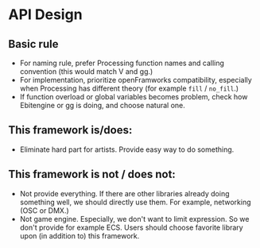 # API Design

## Basic rule

- For naming rule, prefer Processing function names and calling convention (this would match V and gg.)
- For implementation, prioritize openFramworks compatibility, especially when Processing has different theory (for example `fill` / `no_fill`.)
- If function overload or global variables becomes problem, check how Ebitengine or gg is doing, and choose natural one.

## This framework is/does:

- Eliminate hard part for artists. Provide easy way to do something.

## This framework is not / does not:

- Not provide everything. If there are other libraries already doing something well, we should directly use them. For example, networking (OSC or DMX.)
- Not game engine. Especially, we don't want to limit expression. So we don't provide for example ECS. Users should choose favorite library upon (in addition to) this framework. 
